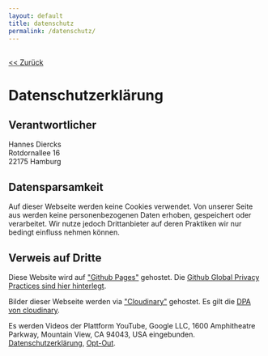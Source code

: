 ```yaml
---
layout: default
title: datenschutz
permalink: /datenschutz/
---
```


<br><a href="{{ '/' | prepend: site.baseurl }}"><< Zurück</a>

# Datenschutzerklärung

## Verantwortlicher

Hannes Diercks  
Rotdornallee 16  
22175 Hamburg


## Datensparsamkeit

Auf dieser Webseite werden keine Cookies verwendet. Von unserer Seite aus werden
keine personenbezogenen Daten erhoben, gespeichert oder verarbeitet.
Wir nutze jedoch Drittanbieter auf deren Praktiken wir nur bedingt einfluss nehmen können.

## Verweis auf Dritte

Diese Website wird auf ["Github Pages"](https://help.github.com/articles/what-is-github-pages/) gehostet. Die [Github Global Privacy Practices sind hier hinterlegt](https://help.github.com/articles/global-privacy-practices/).

Bilder dieser Webseite werden via ["Cloudinary"](https://cloudinary.com/) gehostet. Es gilt die [DPA von cloudinary](https://cloudinary-res.cloudinary.com/image/upload/Cloudinary_Customer_Data_Processing_Addendum_V.2_May_2018.pdf).

Es werden Videos der Plattform YouTube, Google LLC, 1600 Amphitheatre Parkway, Mountain View, CA 94043, USA eingebunden. [Datenschutzerklärung]( https://www.google.com/policies/privacy/), [Opt-Out](https://adssettings.google.com/authenticated).
